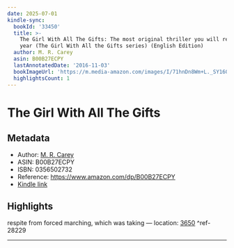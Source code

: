 ```yaml
---
date: 2025-07-01
kindle-sync:
  bookId: '33450'
  title: >-
    The Girl With All The Gifts: The most original thriller you will read this
    year (The Girl With All the Gifts series) (English Edition)
  author: M. R. Carey
  asin: B00B27ECPY
  lastAnnotatedDate: '2016-11-03'
  bookImageUrl: 'https://m.media-amazon.com/images/I/71hnDn8Wm+L._SY160.jpg'
  highlightsCount: 1
---
```

# The Girl With All The Gifts
## Metadata
* Author: [M. R. Carey](https://www.amazon.comundefined)
* ASIN: B00B27ECPY
* ISBN: 0356502732
* Reference: https://www.amazon.com/dp/B00B27ECPY
* [Kindle link](kindle://book?action=open&asin=B00B27ECPY)

## Highlights
respite from forced marching, which was taking — location: [3650](kindle://book?action=open&asin=B00B27ECPY&location=3650) ^ref-28229

---
